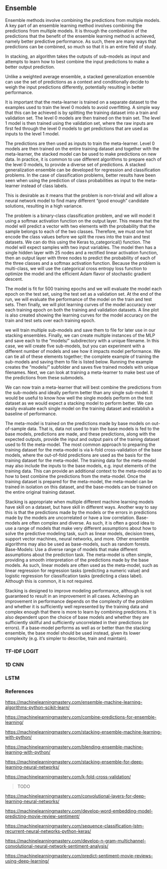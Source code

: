 ## Ensemble

Ensemble methods involve combining the predictions from multiple models. A key part of an ensemble learning method involves combining the predictions from multiple models. It is through the combination of the predictions that the benefit of the ensemble learning method is achieved, namely better predictive performance. As such, there are many ways that predictions can be combined, so much so that it is an entire field of study.

In stacking, an algorithm takes the outputs of sub-models as input and attempts to learn how to best combine the input predictions to make a better output prediction.

Unlike a weighted average ensemble, a stacked generalization ensemble can use the set of predictions as a context and conditionally decide to weigh the input predictions differently, potentially resulting in better performance.

It is important that the meta-learner is trained on a separate dataset to the examples used to train the level 0 models to avoid overfitting. A simple way that this can be achieved is by splitting the training dataset into a train and validation set. The level 0 models are then trained on the train set. The level 1 model is then trained using the validation set, where the raw inputs are first fed through the level 0 models to get predictions that are used as inputs to the level 1 model.

The predictions are then used as inputs to train the meta-learner. Level 0 models are then trained on the entire training dataset and together with the meta-learner, the stacked model can be used to make predictions on new data. In practice, it is common to use different algorithms to prepare each of the level 0 models, to provide a diverse set of predictions. A stacked generalization ensemble can be developed for regression and classification problems. In the case of classification problems, better results have been seen when using the prediction of class probabilities as input to the meta-learner instead of class labels.

This is desirable as it means that the problem is non-trivial and will allow a neural network model to find many different “good enough” candidate solutions, resulting in a high variance.

The problem is a binary-class classification problem, and we will model it using a softmax activation function on the output layer. This means that the model will predict a vector with two elements with the probability that the sample belongs to each of the two classes. Therefore, we must one hot encode the class values before we split the rows into the train and test datasets. We can do this using the Keras to_categorical() function. The model will expect samples with two input variables. The model then has a single hidden layer with 25 nodes and a rectified linear activation function, then an output layer with three nodes to predict the probability of each of the three classes and a softmax activation function. Because the problem is multi-class, we will use the categorical cross entropy loss function to optimize the model and the efficient Adam flavor of stochastic gradient descent.

The model is fit for 500 training epochs and we will evaluate the model each epoch on the test set, using the test set as a validation set. At the end of the run, we will evaluate the performance of the model on the train and test sets. Then finally, we will plot learning curves of the model accuracy over each training epoch on both the training and validation datasets. A line plot is also created showing the learning curves for the model accuracy on the train and test sets over each training epoch.

we will train multiple sub-models and save them to file for later use in our stacking ensembles. Finally, we can create multiple instances of the MLP and save each to the “models/” subdirectory with a unique filename. In this case, we will create five sub-models, but you can experiment with a different number of models and see how it impacts model performance. We can tie all of these elements together; the complete example of training the sub-models and saving them to file is listed below. Running the example creates the “models/” subfolder and saves five trained models with unique filenames. Next, we can look at training a meta-learner to make best use of the predictions from these submodels.

We can now train a meta-learner that will best combine the predictions from the sub-models and ideally perform better than any single sub-model. It would be useful to know how well the single models perform on the test dataset as we would expect a stacking model to perform better. We can easily evaluate each single model on the training dataset and establish a baseline of performance.

The meta-model is trained on the predictions made by base models on out-of-sample data. That is, data not used to train the base models is fed to the base models, predictions are made, and these predictions, along with the expected outputs, provide the input and output pairs of the training dataset used to fit the meta-model. The most common approach to preparing the training dataset for the meta-model is via k-fold cross-validation of the base models, where the out-of-fold predictions are used as the basis for the training dataset for the meta-model. The training data for the meta-model may also include the inputs to the base models, e.g. input elements of the training data. This can provide an additional context to the meta-model as to how to best combine the predictions from the meta-model. Once the training dataset is prepared for the meta-model, the meta-model can be trained in isolation on this dataset, and the base-models can be trained on the entire original training dataset.

Stacking is appropriate when multiple different machine learning models have skill on a dataset, but have skill in different ways. Another way to say this is that the predictions made by the models or the errors in predictions made by the models are uncorrelated or have a low correlation. Base-models are often complex and diverse. As such, it is often a good idea to use a range of models that make very different assumptions about how to solve the predictive modeling task, such as linear models, decision trees, support vector machines, neural networks, and more. Other ensemble algorithms may also be used as base-models, such as random forests. Base-Models: Use a diverse range of models that make different assumptions about the prediction task. The meta-model is often simple, providing a smooth interpretation of the predictions made by the base models. As such, linear models are often used as the meta-model, such as linear regression for regression tasks (predicting a numeric value) and logistic regression for classification tasks (predicting a class label). Although this is common, it is not required.

Stacking is designed to improve modeling performance, although is not guaranteed to result in an improvement in all cases. Achieving an improvement in performance depends on the complexity of the problem and whether it is sufficiently well represented by the training data and complex enough that there is more to learn by combining predictions. It is also dependent upon the choice of base models and whether they are sufficiently skillful and sufficiently uncorrelated in their predictions (or errors). If a base-model performs as well as or better than the stacking ensemble, the base model should be used instead, given its lower complexity (e.g. it’s simpler to describe, train and maintain).

### TF-IDF LOGIT ###





### 1D CNN ###




### LSTM ###


### References

https://machinelearningmastery.com/ensemble-machine-learning-algorithms-python-scikit-learn/

https://machinelearningmastery.com/combine-predictions-for-ensemble-learning/

https://machinelearningmastery.com/stacking-ensemble-machine-learning-with-python/

https://machinelearningmastery.com/blending-ensemble-machine-learning-with-python/

https://machinelearningmastery.com/stacking-ensemble-for-deep-learning-neural-networks/

https://machinelearningmastery.com/k-fold-cross-validation/


> TODO

https://machinelearningmastery.com/convolutional-layers-for-deep-learning-neural-networks/

https://machinelearningmastery.com/develop-word-embedding-model-predicting-movie-review-sentiment/

https://machinelearningmastery.com/sequence-classification-lstm-recurrent-neural-networks-python-keras/

https://machinelearningmastery.com/develop-n-gram-multichannel-convolutional-neural-network-sentiment-analysis/

https://machinelearningmastery.com/predict-sentiment-movie-reviews-using-deep-learning/